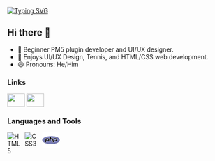 [![Typing SVG](https://readme-typing-svg.demolab.com?font=Fira+Code&size=25&pause=1000&color=79B4F1&width=435&lines=Pocketmine+Plugin+Dev;UI%2FUX+Designer)](https://git.io/typing-svg)
## Hi there 👋

- 🔭 Beginner PM5 plugin developer and UI/UX designer.
- 🤔 Enjoys UI/UX Design, Tennis, and HTML/CSS web development.
- 😄 Pronouns: He/Him

### Links
<p align="left">
<a href="https://twitter.com/SleakGaming1" target="blank"><img align="center" src="https://raw.githubusercontent.com/rahuldkjain/github-profile-readme-generator/master/src/images/icons/Social/twitter.svg" height="30" width="40"/></a> 
<a href="https://discordapp.com/users/1121920712207249439" target="blank"><img align="center" src="https://raw.githubusercontent.com/rahuldkjain/github-profile-readme-generator/master/src/images/icons/Social/discord.svg" height="30" width="40"/></a>
</p>

### Languages and Tools
<p align="left">
<img align="left" alt="HTML5" width="30px" src="https://cdn.jsdelivr.net/gh/devicons/devicon/icons/html5/html5-original.svg" style="padding-right:10px;"/>
<img align="left" alt="CSS3" width="30px" src="https://cdn.jsdelivr.net/gh/devicons/devicon/icons/css3/css3-original.svg" style="padding-right:10px;"/>
<img align="left" alt="PHP" height="35" width="40px" src="https://raw.githubusercontent.com/devicons/devicon/master/icons/php/php-original.svg" style="padding-right:10px;"/>
</p>
